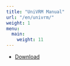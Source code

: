 ```yaml
---
title: "UniVRM Manual"
url: "/en/univrm/"
weight: 1
menu:
  main:
    weight: 11
---
```


- [Download](https://github.com/vrm-c/UniVRM/releases)
